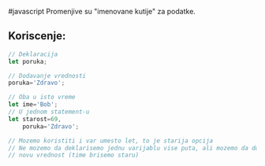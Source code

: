 #javascript
Promenjive su "imenovane kutije" za podatke.

## Koriscenje:

```javascript
// Deklaracija
let poruka;

// Dodavanje vrednosti
poruka='Zdravo';

// Oba u isto vreme
let ime='Bob';
// U jednom statement-u
let starost=69,
	poruka='Zdravo';

// Mozemo koristiti i var umesto let, to je starija opcija
// Ne mozemo da deklarisemo jednu varijablu vise puta, ali mozemo da dodajemo
// novu vrednost (time brisemo staru)
```
